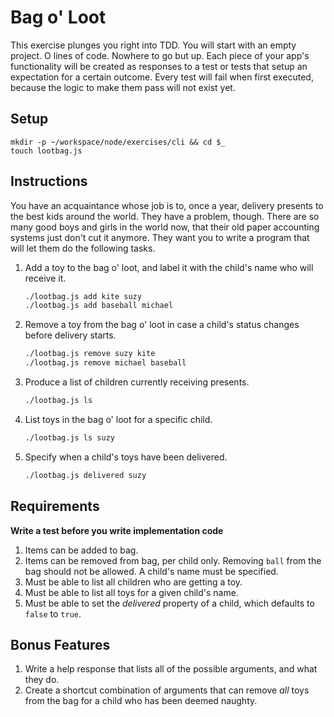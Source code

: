 # Bag o' Loot

This exercise plunges you right into TDD. You will start with an empty project. O lines of code. Nowhere to go but up. Each piece of your app's functionality will be created as responses to a test or tests that setup an expectation for a certain outcome. Every test will fail when first executed, because the logic to make them pass will not exist yet.

## Setup

```
mkdir -p ~/workspace/node/exercises/cli && cd $_
touch lootbag.js
```

## Instructions

You have an acquaintance whose job is to, once a year, delivery presents to the best kids around the world. They have a problem, though. There are so many good boys and girls in the world now, that their old paper accounting systems just don't cut it anymore. They want you to write a program that will let them do the following tasks.

1. Add a toy to the bag o' loot, and label it with the child's name who will receive it.

    ```bash
    ./lootbag.js add kite suzy
    ./lootbag.js add baseball michael
    ```

1. Remove a toy from the bag o' loot in case a child's status changes before delivery starts.

    ```bash
    ./lootbag.js remove suzy kite
    ./lootbag.js remove michael baseball
    ```

1. Produce a list of children currently receiving presents.

    ```bash
    ./lootbag.js ls
    ```

1. List toys in the bag o' loot for a specific child.

    ```bash
    ./lootbag.js ls suzy
    ```

1. Specify when a child's toys have been delivered.

    ```bash
    ./lootbag.js delivered suzy
    ```


## Requirements

**Write a test before you write implementation code**

1. Items can be added to bag.
1. Items can be removed from bag, per child only. Removing `ball` from the bag should not be allowed. A child's name must be specified.
1. Must be able to list all children who are getting a toy.
1. Must be able to list all toys for a given child's name.
1. Must be able to set the *delivered* property of a child, which defaults to `false` to `true`.

## Bonus Features

1. Write a help response that lists all of the possible arguments, and what they do.
1. Create a shortcut combination of arguments that can remove *all* toys from the bag for a child who has been deemed naughty.
